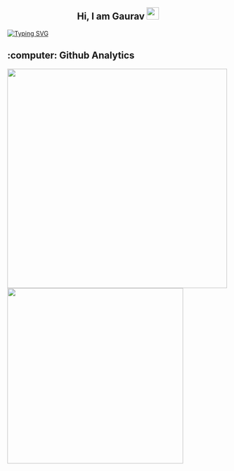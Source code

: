 <h2 align="center">
  Hi, I am Gaurav
  <img src="https://media.giphy.com/media/hvRJCLFzcasrR4ia7z/giphy.gif" width="28">
</h2>

[![Typing SVG](https://readme-typing-svg.herokuapp.com?size=22&color=49AD91D9&center=true&vCenter=true&width=1000&height=50&lines=Aspiring+Full-Stack+Web+Developer;Always+learning+new+things)](https://git.io/typing-svg)


<!-- <p align="center">
   <img src="https://github-readme-streak-stats.herokuapp.com/?user=ga-arsod&currStreakNum=2FD3EB&fire=pink&theme=gotham" />
</p> -->

<h2 align="left">
  :computer: Github Analytics
</h2>

<p float="center">
   <img src="https://github-readme-stats.vercel.app/api?username=ga-arsod&show_icons=true&theme=gotham&card_width=600&show_icons=true" width=500/>
  <img src="https://github-readme-stats.vercel.app/api/top-langs/?username=ga-arsod&layout=compact&theme=gotham&card_width=300&show_icons=true" width=400/>
</p>



<!---
ga-arsod/ga-arsod is a ✨ special ✨ repository because its `README.md` (this file) appears on your GitHub profile.
You can click the Preview link to take a look at your changes.
--->
